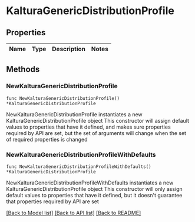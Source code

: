# KalturaGenericDistributionProfile

## Properties

Name | Type | Description | Notes
------------ | ------------- | ------------- | -------------

## Methods

### NewKalturaGenericDistributionProfile

`func NewKalturaGenericDistributionProfile() *KalturaGenericDistributionProfile`

NewKalturaGenericDistributionProfile instantiates a new KalturaGenericDistributionProfile object
This constructor will assign default values to properties that have it defined,
and makes sure properties required by API are set, but the set of arguments
will change when the set of required properties is changed

### NewKalturaGenericDistributionProfileWithDefaults

`func NewKalturaGenericDistributionProfileWithDefaults() *KalturaGenericDistributionProfile`

NewKalturaGenericDistributionProfileWithDefaults instantiates a new KalturaGenericDistributionProfile object
This constructor will only assign default values to properties that have it defined,
but it doesn't guarantee that properties required by API are set


[[Back to Model list]](../README.md#documentation-for-models) [[Back to API list]](../README.md#documentation-for-api-endpoints) [[Back to README]](../README.md)


